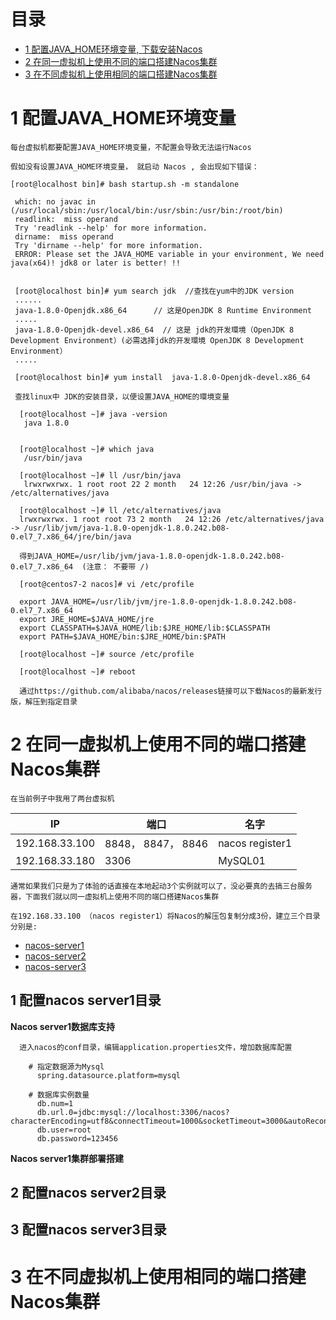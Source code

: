 # 目录
* [1 配置JAVA_HOME环境变量, 下载安装Nacos](#1-配置JAVA_HOME环境变量)
* [2 在同一虚拟机上使用不同的端口搭建Nacos集群](#2-在同一虚拟机上使用不同的端口搭建Nacos集群)
* [3 在不同虚拟机上使用相同的端口搭建Nacos集群](#3-在不同虚拟机上使用相同的端口搭建Nacos集群)

# 1 配置JAVA_HOME环境变量
   
    每台虚拟机都要配置JAVA_HOME环境变量，不配置会导致无法运行Nacos
  
    假如没有设置JAVA_HOME环境变量， 就启动 Nacos , 会出现如下错误：
   
    [root@localhost bin]# bash startup.sh -m standalone

     which: no javac in (/usr/local/sbin:/usr/local/bin:/usr/sbin:/usr/bin:/root/bin)
     readlink:  miss operand 
     Try 'readlink --help' for more information.
     dirname:  miss operand 
     Try 'dirname --help' for more information.
     ERROR: Please set the JAVA_HOME variable in your environment, We need java(x64)! jdk8 or later is better! !!
     
     
     [root@localhost bin]# yum search jdk  //查找在yum中的JDK version
     ......
     java-1.8.0-Openjdk.x86_64      // 这是OpenJDK 8 Runtime Environment
     .....
     java-1.8.0-Openjdk-devel.x86_64  // 这是 jdk的开发環境（OpenJDK 8 Development Environment）(必需选择jdk的开发環境 OpenJDK 8 Development Environment）
     .....
   
     [root@localhost bin]# yum install  java-1.8.0-Openjdk-devel.x86_64
     
     查找linux中 JDK的安装目录，以便设置JAVA_HOME的環境变量
     
      [root@localhost ~]# java -version
       java 1.8.0
      
      
      [root@localhost ~]# which java
       /usr/bin/java
      
      [root@localhost ~]# ll /usr/bin/java 
       lrwxrwxrwx. 1 root root 22 2 month   24 12:26 /usr/bin/java -> /etc/alternatives/java
       
      [root@localhost ~]# ll /etc/alternatives/java
      lrwxrwxrwx. 1 root root 73 2 month   24 12:26 /etc/alternatives/java -> /usr/lib/jvm/java-1.8.0-openjdk-1.8.0.242.b08-0.el7_7.x86_64/jre/bin/java 
      
      得到JAVA_HOME=/usr/lib/jvm/java-1.8.0-openjdk-1.8.0.242.b08-0.el7_7.x86_64  (注意： 不要带 /)
      
      [root@centos7-2 nacos]# vi /etc/profile
      
      export JAVA_HOME=/usr/lib/jvm/jre-1.8.0-openjdk-1.8.0.242.b08-0.el7_7.x86_64         
      export JRE_HOME=$JAVA_HOME/jre
      export CLASSPATH=$JAVA_HOME/lib:$JRE_HOME/lib:$CLASSPATH
      export PATH=$JAVA_HOME/bin:$JRE_HOME/bin:$PATH
      
      [root@localhost ~]# source /etc/profile
      
      [root@localhost ~]# reboot

      通过https://github.com/alibaba/nacos/releases链接可以下载Nacos的最新发行版，解压到指定目录
 
# 2 在同一虚拟机上使用不同的端口搭建Nacos集群

    在当前例子中我用了两台虚拟机
    
IP|端口|名字|
--|---|--|
192.168.33.100 |8848， 8847， 8846|nacos register1|
192.168.33.180	|3306|MySQL01|


    通常如果我们只是为了体验的话直接在本地起动3个实例就可以了，没必要真的去搞三台服务器，下面我们就以同一虚拟机上使用不同的端口搭建Nacos集群  

    在192.168.33.100 （nacos register1）将Nacos的解压包复制分成3份，建立三个目录分别是:

 * [nacos-server1](#1-配置nacos-server1)
 * [nacos-server2](#2-配置nacos-server2)
 * [nacos-server3](#3-配置nacos-server3)
    
 ## 1 配置nacos server1目录
 
 **Nacos server1数据库支持**
   
      
      
      进入nacos的conf目录，编辑application.properties文件，增加数据库配置
  
        # 指定数据源为Mysql
          spring.datasource.platform=mysql

        # 数据库实例数量
          db.num=1
          db.url.0=jdbc:mysql://localhost:3306/nacos?characterEncoding=utf8&connectTimeout=1000&socketTimeout=3000&autoReconnect=true
          db.user=root
          db.password=123456

 
 **Nacos server1集群部署搭建**
 
 
 ## 2 配置nacos server2目录
 
 ## 3 配置nacos server3目录



# 3 在不同虚拟机上使用相同的端口搭建Nacos集群

